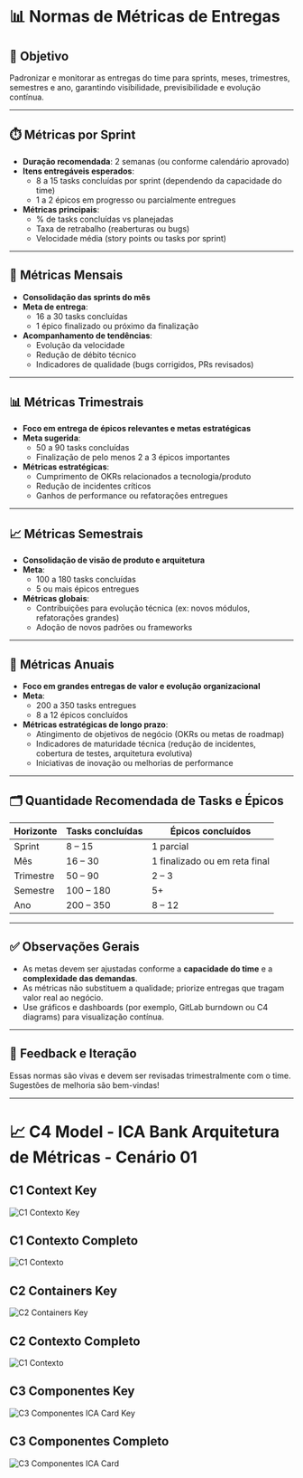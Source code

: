 # 📊 Normas de Métricas de Entregas

## 🎯 Objetivo

Padronizar e monitorar as entregas do time para sprints, meses, trimestres, semestres e ano, garantindo visibilidade, previsibilidade e evolução contínua.

---

## ⏱️ Métricas por Sprint

- **Duração recomendada**: 2 semanas (ou conforme calendário aprovado)
- **Itens entregáveis esperados**:
  - 8 a 15 tasks concluídas por sprint (dependendo da capacidade do time)
  - 1 a 2 épicos em progresso ou parcialmente entregues
- **Métricas principais**:
  - % de tasks concluídas vs planejadas
  - Taxa de retrabalho (reaberturas ou bugs)
  - Velocidade média (story points ou tasks por sprint)

---

## 📅 Métricas Mensais

- **Consolidação das sprints do mês**
- **Meta de entrega**:
  - 16 a 30 tasks concluídas
  - 1 épico finalizado ou próximo da finalização
- **Acompanhamento de tendências**:
  - Evolução da velocidade
  - Redução de débito técnico
  - Indicadores de qualidade (bugs corrigidos, PRs revisados)

---

## 📊 Métricas Trimestrais

- **Foco em entrega de épicos relevantes e metas estratégicas**
- **Meta sugerida**:
  - 50 a 90 tasks concluídas
  - Finalização de pelo menos 2 a 3 épicos importantes
- **Métricas estratégicas**:
  - Cumprimento de OKRs relacionados a tecnologia/produto
  - Redução de incidentes críticos
  - Ganhos de performance ou refatorações entregues

---

## 📈 Métricas Semestrais

- **Consolidação de visão de produto e arquitetura**
- **Meta**:
  - 100 a 180 tasks concluídas
  - 5 ou mais épicos entregues
- **Métricas globais**:
  - Contribuições para evolução técnica (ex: novos módulos, refatorações grandes)
  - Adoção de novos padrões ou frameworks

---

## 📅 Métricas Anuais

- **Foco em grandes entregas de valor e evolução organizacional**
- **Meta**:
  - 200 a 350 tasks entregues
  - 8 a 12 épicos concluídos
- **Métricas estratégicas de longo prazo**:
  - Atingimento de objetivos de negócio (OKRs ou metas de roadmap)
  - Indicadores de maturidade técnica (redução de incidentes, cobertura de testes, arquitetura evolutiva)
  - Iniciativas de inovação ou melhorias de performance

---

## 🗂️ Quantidade Recomendada de Tasks e Épicos

| Horizonte  | Tasks concluídas       | Épicos concluídos    |
|-------------|-----------------------|----------------------|
| Sprint      | 8 – 15                | 1 parcial            |
| Mês         | 16 – 30              | 1 finalizado ou em reta final |
| Trimestre   | 50 – 90             | 2 – 3               |
| Semestre    | 100 – 180          | 5+                  |
| Ano         | 200 – 350          | 8 – 12             |

---

## ✅ Observações Gerais

- As metas devem ser ajustadas conforme a **capacidade do time** e a **complexidade das demandas**.
- As métricas não substituem a qualidade; priorize entregas que tragam valor real ao negócio.
- Use gráficos e dashboards (por exemplo, GitLab burndown ou C4 diagrams) para visualização contínua.

---

## 💬 Feedback e Iteração

Essas normas são vivas e devem ser revisadas trimestralmente com o time. Sugestões de melhoria são bem-vindas!

---

# 📈 **C4 Model - ICA Bank Arquitetura de Métricas - Cenário 01**

## C1 Context Key

![C1 Contexto Key](/delivery-metrics-between-sprints/img/structurizr-C1_Contexto-key.png)

## C1 Contexto Completo

![C1 Contexto](/delivery-metrics-between-sprints/img/structurizr-C1_Contexto.png)

## C2 Containers Key

![C2 Containers Key](/delivery-metrics-between-sprints/img/structurizr-C2_Containers-key.png)

## C2 Contexto Completo

![C1 Contexto](/delivery-metrics-between-sprints/img/structurizr-C2_Containers.png)

## C3 Componentes Key

![C3 Componentes ICA Card Key](/delivery-metrics-between-sprints/img/structurizr-C3_Componentes_API-key.png)

## C3 Componentes Completo

![C3 Componentes ICA Card](/delivery-metrics-between-sprints/img/structurizr-C3_Componentes_API.png)

